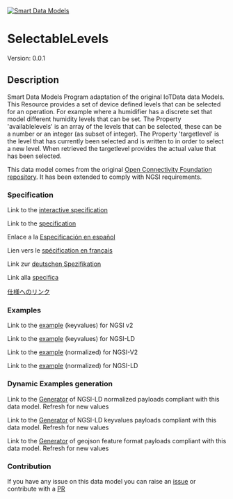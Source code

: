 [![Smart Data Models](https://smartdatamodels.org/wp-content/uploads/2022/01/SmartDataModels_logo.png "Logo")](https://smartdatamodels.org)
# SelectableLevels
Version: 0.0.1

## Description 

Smart Data Models Program adaptation of the original IoTData data Models. This Resource provides a set of device defined levels that can be selected for an operation. For example where a humidifier has a discrete set that model different humidity levels that can be set. The Property 'availablelevels' is an array of the levels that can be selected, these can be a number or an integer (as subset of integer). The Property 'targetlevel' is the level that has currently been selected and is written to in order to select a new level. When retrieved the targetlevel provides the actual value that has been selected.

This data model comes from the original [Open Connectivity Foundation repository](https://github.com/openconnectivityfoundation/IoTDataModels). It has been extended to comply with NGSI requirements.
### Specification

Link to the [interactive specification](https://swagger.lab.fiware.org/?url=https://smart-data-models.github.io/dataModel.OCF/SelectableLevels/swagger.yaml)

Link to the [specification](https://github.com/smart-data-models/dataModel.OCF/blob/master/SelectableLevels/doc/spec.md)

Enlace a la [Especificación en español](https://github.com/smart-data-models/dataModel.OCF/blob/master/SelectableLevels/doc/spec_ES.md)

Lien vers le [spécification en français](https://github.com/smart-data-models/dataModel.OCF/blob/master/SelectableLevels/doc/spec_FR.md)

Link zur [deutschen Spezifikation](https://github.com/smart-data-models/dataModel.OCF/blob/master/SelectableLevels/doc/spec_DE.md)

Link alla [specifica](https://github.com/smart-data-models/dataModel.OCF/blob/master/SelectableLevels/doc/spec_IT.md)

[仕様へのリンク](https://github.com/smart-data-models/dataModel.OCF/blob/master/SelectableLevels/doc/spec_JA.md)
### Examples

Link to the [example](https://smart-data-models.github.io/dataModel.OCF/SelectableLevels/examples/example.json) (keyvalues) for NGSI v2

Link to the [example](https://smart-data-models.github.io/dataModel.OCF/SelectableLevels/examples/example.jsonld) (keyvalues) for NGSI-LD

Link to the [example](https://smart-data-models.github.io/dataModel.OCF/SelectableLevels/examples/example-normalized.json) (normalized) for NGSI-V2

Link to the [example](https://smart-data-models.github.io/dataModel.OCF/SelectableLevels/examples/example-normalized.jsonld) (normalized) for NGSI-LD
### Dynamic Examples generation

Link to the [Generator](https://smartdatamodels.org/extra/ngsi-ld_generator.php?schemaUrl=https://raw.githubusercontent.com/smart-data-models/dataModel.OCF/master/SelectableLevels/schema.json&email=info@smartdatamodels.org) of NGSI-LD normalized payloads compliant with this data model. Refresh for new values

Link to the [Generator](https://smartdatamodels.org/extra/ngsi-ld_generator_keyvalues.php?schemaUrl=https://raw.githubusercontent.com/smart-data-models/dataModel.OCF/master/SelectableLevels/schema.json&email=info@smartdatamodels.org) of NGSI-LD keyvalues payloads compliant with this data model. Refresh for new values

Link to the [Generator](https://smartdatamodels.org/extra/geojson_features_generator.php?schemaUrl=https://raw.githubusercontent.com/smart-data-models/dataModel.OCF/master/SelectableLevels/schema.json&email=info@smartdatamodels.org) of geojson feature format payloads compliant with this data model. Refresh for new values
### Contribution

 If you have any issue on this data model you can raise an [issue](https://github.com/smart-data-models/dataModel.OCF/issues)  or contribute with a [PR](https://github.com/smart-data-models/dataModel.OCF/pulls)